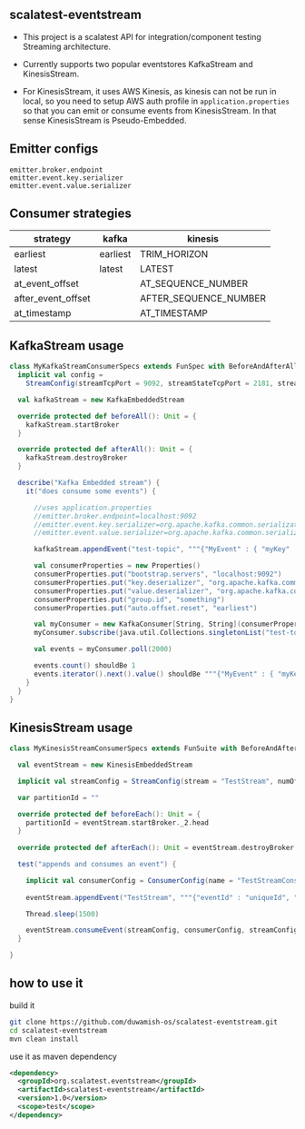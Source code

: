 scalatest-eventstream
---------------------

- This project is a scalatest API for integration/component testing 
Streaming architecture.

- Currently supports two popular eventstores KafkaStream and KinesisStream.

- For KinesisStream, it uses AWS Kinesis, as kinesis can not be run in local, so you 
need to setup AWS auth profile in `application.properties` so that you can emit 
or consume events from KinesisStream. In that sense KinesisStream is Pseudo-Embedded.

Emitter configs
---------------

```
emitter.broker.endpoint
emitter.event.key.serializer
emitter.event.value.serializer
```

Consumer strategies
-------------------

| strategy           | kafka     | kinesis               |
|--------------------|-----------|-----------------------|
| earliest           | earliest  | TRIM_HORIZON          |
| latest             | latest    | LATEST                |
| at_event_offset    |           | AT_SEQUENCE_NUMBER    |
| after_event_offset |           | AFTER_SEQUENCE_NUMBER |
| at_timestamp       |           | AT_TIMESTAMP          |

KafkaStream usage
-----------------

```scala
class MyKafkaStreamConsumerSpecs extends FunSpec with BeforeAndAfterAll with Matchers {
  implicit val config =
    StreamConfig(streamTcpPort = 9092, streamStateTcpPort = 2181, stream = "test-topic", numOfPartition = 1)

  val kafkaStream = new KafkaEmbeddedStream

  override protected def beforeAll(): Unit = {
    kafkaStream.startBroker
  }

  override protected def afterAll(): Unit = {
    kafkaStream.destroyBroker
  }

  describe("Kafka Embedded stream") {
    it("does consume some events") {

      //uses application.properties
      //emitter.broker.endpoint=localhost:9092
      //emitter.event.key.serializer=org.apache.kafka.common.serialization.StringSerializer
      //emitter.event.value.serializer=org.apache.kafka.common.serialization.StringSerializer

      kafkaStream.appendEvent("test-topic", """{"MyEvent" : { "myKey" : "myValue"}}""")

      val consumerProperties = new Properties()
      consumerProperties.put("bootstrap.servers", "localhost:9092")
      consumerProperties.put("key.deserializer", "org.apache.kafka.common.serialization.StringDeserializer")
      consumerProperties.put("value.deserializer", "org.apache.kafka.common.serialization.StringDeserializer")
      consumerProperties.put("group.id", "something")
      consumerProperties.put("auto.offset.reset", "earliest")

      val myConsumer = new KafkaConsumer[String, String](consumerProperties)
      myConsumer.subscribe(java.util.Collections.singletonList("test-topic"))

      val events = myConsumer.poll(2000)

      events.count() shouldBe 1
      events.iterator().next().value() shouldBe """{"MyEvent" : { "myKey" : "myValue"}}"""
    }
  }
}

```

KinesisStream usage
-------------------

```scala
class MyKinesisStreamConsumerSpecs extends FunSuite with BeforeAndAfterEach with Mathcers {

  val eventStream = new KinesisEmbeddedStream

  implicit val streamConfig = StreamConfig(stream = "TestStream", numOfPartition = 1)

  var partitionId = ""

  override protected def beforeEach(): Unit = {
    partitionId = eventStream.startBroker._2.head
  }
  
  override protected def afterEach(): Unit = eventStream.destroyBroker

  test("appends and consumes an event") {

    implicit val consumerConfig = ConsumerConfig(name = "TestStreamConsumer", partitionId = partitionId, strategy = "earliest")
    
    eventStream.appendEvent("TestStream", """{"eventId" : "uniqueId", "data" : "something-secret"}""".stripMargin)

    Thread.sleep(1500)

    eventStream.consumeEvent(streamConfig, consumerConfig, streamConfig.stream).size shouldBe 1
  }

}

```

how to use it
-------------

build it

```bash
git clone https://github.com/duwamish-os/scalatest-eventstream.git
cd scalatest-eventstream
mvn clean install
```

use it as maven dependency

```xml
<dependency>
  <groupId>org.scalatest.eventstream</groupId>
  <artifactId>scalatest-eventstream</artifactId>
  <version>1.0</version>
  <scope>test</scope>
</dependency>
```